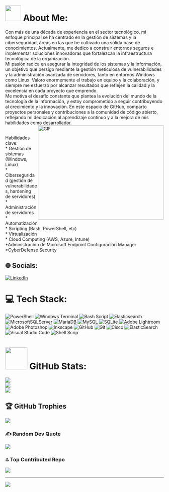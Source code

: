# <picture><img src = "https://github.com/7oSkaaa/7oSkaaa/blob/main/Images/about_me.gif?raw=true" width = 50px></picture> About Me:
Con más de una década de experiencia en el sector tecnológico, mi enfoque principal se ha centrado en la gestión de sistemas y la ciberseguridad, áreas en las que he cultivado una sólida base de conocimientos. Actualmente, me dedico a construir entornos seguros e implementar soluciones innovadoras que fortalezcan la infraestructura tecnológica de la organización.<br>Mi pasión radica en asegurar la integridad de los sistemas y la información, un objetivo que persigo mediante la gestión meticulosa de vulnerabilidades y la administración avanzada de servidores, tanto en entornos Windows como Linux. Valoro enormemente el trabajo en equipo y la colaboración, y siempre me esfuerzo por alcanzar resultados que reflejen la calidad y la excelencia en cada proyecto que emprendo.<br>Me motiva el desafío constante que plantea la evolución del mundo de la tecnología de la información, y estoy comprometido a seguir contribuyendo al crecimiento y la innovación. En este espacio de GitHub, comparto proyectos personales y contribuciones a la comunidad de código abierto, reflejando mi dedicación al aprendizaje continuo y a la mejora de mis habilidades como desarrollador. <img align="right" top="500" height="300" width="400" alt="GIF" src="https://media.giphy.com/media/SWoSkN6DxTszqIKEqv/giphy.gif">

<br>Habilidades clave:
<br>* Gestión de sistemas (Windows, Linux)<br>* Ciberseguridad (gestión de vulnerabilidades, hardening de servidores)<br>* Administración de servidores<br>* Automatización<br>* Scripting (Bash, PowerShell, etc)<br>* Virtualización<br>* Cloud Computing (AWS, Azure, Intune)<br>*Administración de Microsoft Endpoint Configuración Manager<br>*CyberDefense Security<br>


## 🌐 Socials:
[![LinkedIn](https://img.shields.io/badge/LinkedIn-%230077B5.svg?logo=linkedin&logoColor=white)](https://linkedin.com/in/https://www.linkedin.com/in/saith-barreto/) 

# 💻 Tech Stack:
![PowerShell](https://img.shields.io/badge/PowerShell-%235391FE.svg?style=for-the-badge&logo=powershell&logoColor=white) ![Windows Terminal](https://img.shields.io/badge/Windows%20Terminal-%234D4D4D.svg?style=for-the-badge&logo=windows-terminal&logoColor=white) ![Bash Script](https://img.shields.io/badge/bash_script-%23121011.svg?style=for-the-badge&logo=gnu-bash&logoColor=white) ![Elasticsearch](https://img.shields.io/badge/elasticsearch-%230377CC.svg?style=for-the-badge&logo=elasticsearch&logoColor=white) ![MicrosoftSQLServer](https://img.shields.io/badge/Microsoft%20SQL%20Server-CC2927?style=for-the-badge&logo=microsoft%20sql%20server&logoColor=white) ![MariaDB](https://img.shields.io/badge/MariaDB-003545?style=for-the-badge&logo=mariadb&logoColor=white) ![MySQL](https://img.shields.io/badge/mysql-4479A1.svg?style=for-the-badge&logo=mysql&logoColor=white) ![SQLite](https://img.shields.io/badge/sqlite-%2307405e.svg?style=for-the-badge&logo=sqlite&logoColor=white) ![Adobe Lightroom](https://img.shields.io/badge/Adobe%20Lightroom-31A8FF.svg?style=for-the-badge&logo=Adobe%20Lightroom&logoColor=white) ![Adobe Photoshop](https://img.shields.io/badge/adobe%20photoshop-%2331A8FF.svg?style=for-the-badge&logo=adobe%20photoshop&logoColor=white) ![Inkscape](https://img.shields.io/badge/Inkscape-e0e0e0?style=for-the-badge&logo=inkscape&logoColor=080A13) ![GitHub](https://img.shields.io/badge/github-%23121011.svg?style=for-the-badge&logo=github&logoColor=white) ![Git](https://img.shields.io/badge/git-%23F05033.svg?style=for-the-badge&logo=git&logoColor=white) ![Cisco](https://img.shields.io/badge/cisco-%23049fd9.svg?style=for-the-badge&logo=cisco&logoColor=black) ![ElasticSearch](https://img.shields.io/badge/-ElasticSearch-005571?style=for-the-badge&logo=elasticsearch)
![Visual Studio Code](https://img.shields.io/badge/Visual%20Studio%20Code-0078d7.svg?style=for-the-badge&logo=visual-studio-code&logoColor=white)
![Shell Scrip](https://img.shields.io/badge/bash_script-%23121011.svg?style=for-the-badge&logo=gnu-bash&logoColor=white)
# <picture> <img src = "https://github.com/7oSkaaa/7oSkaaa/blob/main/Images/Statistics.gif?raw=true" width = 70px>  </picture> GitHub Stats:
![](https://github-readme-stats.vercel.app/api?username=saithbar&theme=tokyonight&hide_border=false&include_all_commits=false&count_private=false)<br/>
![](https://nirzak-streak-stats.vercel.app/?user=saithbar&theme=tokyonight&hide_border=false)<br/>
![](https://github-readme-stats.vercel.app/api/top-langs/?username=saithbar&theme=tokyonight&hide_border=false&include_all_commits=false&count_private=false&layout=compact)

## 🏆 GitHub Trophies
![](https://github-profile-trophy.vercel.app/?username=saithbar&theme=tokyonight&no-frame=false&no-bg=true&margin-w=4)

### ✍️ Random Dev Quote
![](https://quotes-github-readme.vercel.app/api?type=horizontal&theme=radical)

### 🔝 Top Contributed Repo
![](https://github-contributor-stats.vercel.app/api?username=saithbar&limit=5&theme=dark&combine_all_yearly_contributions=true)

---
[![](https://visitcount.itsvg.in/api?id=saithbar&icon=0&color=0)](https://visitcount.itsvg.in)

<!-- Proudly created with GPRM ( https://gprm.itsvg.in ) -->
